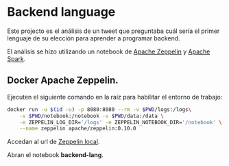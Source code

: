 # Backend language

Este projecto es el análisis de un tweet que preguntaba cuál sería el primer lenguaje de su elección para aprender a programar backend.

El análisis se hizo utilizando un notebook de [Apache Zeppelin](https://zeppelin.apache.org/) y [Apache Spark](https://spark.apache.org/).

## Docker Apache Zeppelin.

Ejecuten el siguiente comando en la raíz para habilitar el entorno de trabajo:

```bash
docker run -u $(id -u) -p 8080:8080 --rm -v $PWD/logs:/logs\
    -v $PWD/notebook:/notebook -v $PWD/data:/data \
	-e ZEPPELIN_LOG_DIR='/logs' -e ZEPPELIN_NOTEBOOK_DIR='/notebook' \
    --name zeppelin apache/zeppelin:0.10.0
```

Accedan al url de [Zeppelin local](http://localhost:8080).

Abran el notebook **backend-lang**.
